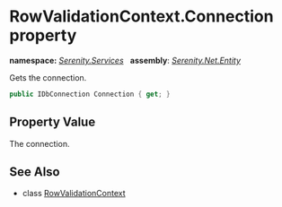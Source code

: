 # RowValidationContext.Connection property
**namespace:** *[Serenity.Services](../../README.md#serenity.services-namespace)*   **assembly**: *[Serenity.Net.Entity](../../README.md)*

Gets the connection.

```csharp
public IDbConnection Connection { get; }
```

## Property Value

The connection.

## See Also

* class [RowValidationContext](../RowValidationContext.md)